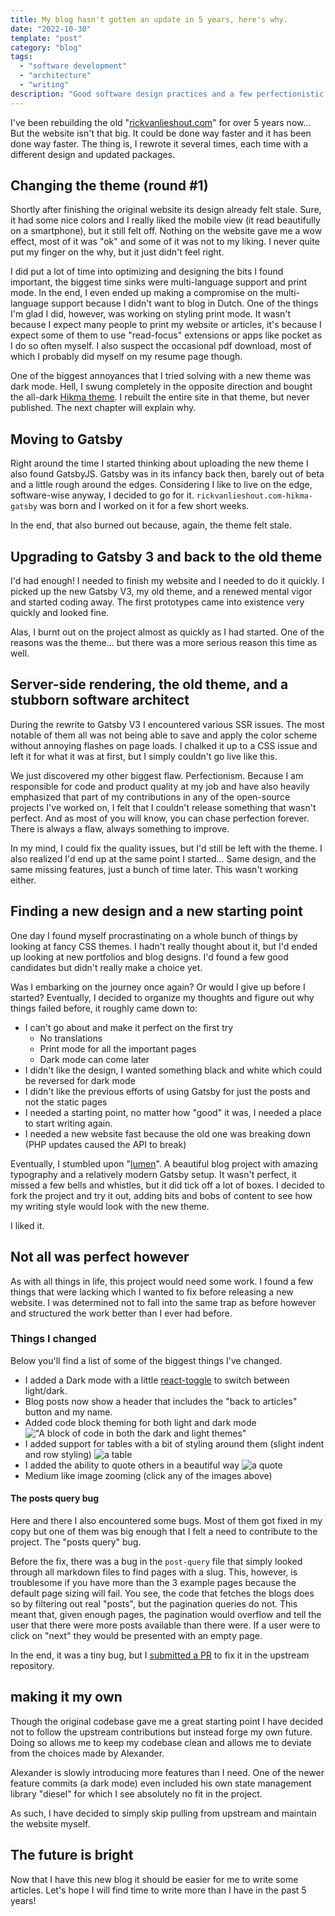```yaml
---
title: My blog hasn't gotten an update in 5 years, here's why.
date: "2022-10-30"
template: "post"
category: "blog"
tags:
  - "software development"
  - "architecture"
  - "writing"
description: "Good software design practices and a few perfectionistic tendencies lead to almost 5 years without any writing. This post is a deep dive into a few of the struggles of the past 5 years"
---
```


I've been rebuilding the old "[rickvanlieshout.com](https://www.rickvanlieshout.com)" for over 5 years now...
But the website isn't that big. It could be done way faster and it has been done way faster.
The thing is, I rewrote it several times, each time with a different design and updated packages.

## Changing the theme (round #1)

Shortly after finishing the original website its design already felt stale.
Sure, it had some nice colors and I really liked the mobile view (it read beautifully on a smartphone), but it still felt off.
Nothing on the website gave me a wow effect, most of it was "ok" and some of it was not to my liking.
I never quite put my finger on the why, but it just didn't feel right.

I did put a lot of time into optimizing and designing the bits I found important, the biggest time sinks were multi-language support and print mode.
In the end, I even ended up making a compromise on the multi-language support because I didn't want to blog in Dutch.
One of the things I'm glad I did, however, was working on styling print mode.
It wasn't because I expect many people to print my website or articles, it's because I expect some of them to use "read-focus" extensions or apps like pocket as I do so often myself. I also suspect the occasional pdf download, most of which I probably did myself on my resume page though.

One of the biggest annoyances that I tried solving with a new theme was dark mode.
Hell, I swung completely in the opposite direction and bought the all-dark [Hikma theme](https://themeforest.net/item/hikma-portfolio-html-template/23366729). I rebuilt the entire site in that theme, but never published. The next chapter will explain why.

## Moving to Gatsby

Right around the time I started thinking about uploading the new theme I also found GatsbyJS.
Gatsby was in its infancy back then, barely out of beta and a little rough around the edges.
Considering I like to live on the edge, software-wise anyway, I decided to go for it.
`rickvanlieshout.com-hikma-gatsby` was born and I worked on it for a few short weeks.

In the end, that also burned out because, again, the theme felt stale.

## Upgrading to Gatsby 3 and back to the old theme

I'd had enough! I needed to finish my website and I needed to do it quickly.
I picked up the new Gatsby V3, my old theme, and a renewed mental vigor and started coding away.
The first prototypes came into existence very quickly and looked fine.

Alas, I burnt out on the project almost as quickly as I had started.
One of the reasons was the theme... but there was a more serious reason this time as well.

## Server-side rendering, the old theme, and a stubborn software architect

During the rewrite to Gatsby V3 I encountered various SSR issues.
The most notable of them all was not being able to save and apply the color scheme without annoying flashes on page loads.
I chalked it up to a CSS issue and left it for what it was at first, but I simply couldn't go live like this.

We just discovered my other biggest flaw. Perfectionism.
Because I am responsible for code and product quality at my job and have also heavily emphasized that part of my contributions in any of the open-source projects I've worked on, I felt that I couldn't release something that wasn't perfect.
And as most of you will know, you can chase perfection forever. There is always a flaw, always something to improve.

In my mind, I could fix the quality issues, but I'd still be left with the theme.
I also realized I'd end up at the same point I started... Same design, and the same missing features, just a bunch of time later.
This wasn't working either.

## Finding a new design and a new starting point

One day I found myself procrastinating on a whole bunch of things by looking at fancy CSS themes.
I hadn't really thought about it, but I'd ended up looking at new portfolios and blog designs.
I'd found a few good candidates but didn't really make a choice yet.

Was I embarking on the journey once again? Or would I give up before I started?
Eventually, I decided to organize my thoughts and figure out why things failed before, it roughly came down to:

- I can't go about and make it perfect on the first try
  - No translations
  - Print mode for all the important pages
  - Dark mode can come later
- I didn't like the design, I wanted something black and white which could be reversed for dark mode
- I didn't like the previous efforts of using Gatsby for just the posts and not the static pages
- I needed a starting point, no matter how "good" it was, I needed a place to start writing again.
- I needed a new website fast because the old one was breaking down (PHP updates caused the API to break)

Eventually, I stumbled upon "[lumen](https://github.com/alxshelepenok/gatsby-starter-lumen)". A beautiful blog project with amazing typography and a relatively modern Gatsby setup. It wasn't perfect, it missed a few bells and whistles, but it did tick off a lot of boxes.
I decided to fork the project and try it out, adding bits and bobs of content to see how my writing style would look with the new theme.

I liked it.

## Not all was perfect however

As with all things in life, this project would need some work. I found a few things that were lacking which I wanted to fix before releasing a new website. I was determined not to fall into the same trap as before however and structured the work better than I ever had before.

### Things I changed

Below you'll find a list of some of the biggest things I've changed.

- I added a Dark mode with a little [react-toggle](https://github.com/aaronshaf/react-toggle) to switch between light/dark.
- Blog posts now show a header that includes the "back to articles" button and my name.
- Added code block theming for both light and dark mode
  !["A block of code in both the dark and light themes"](/media/prism_styles.png)
- I added support for tables with a bit of styling around them (slight indent and row styling)
  ![a table](/media/table.png)
- I added the ability to quote others in a beautiful way
  ![a quote](/media/quote.png)
- Medium like image zooming (click any of the images above)

#### The posts query bug

Here and there I also encountered some bugs. Most of them got fixed in my copy but one of them was big enough that I felt a need to contribute to the project. The "posts query" bug.

Before the fix, there was a bug in the `post-query` file that simply looked through all markdown files to find pages with a slug.
This, however, is troublesome if you have more than the 3 example pages because the default page sizing will fail.
You see, the code that fetches the blogs does so by filtering out real "posts", but the pagination queries do not.
This meant that, given enough pages, the pagination would overflow and tell the user that there were more posts available than there were.
If a user were to click on "next" they would be presented with an empty page.

In the end, it was a tiny bug, but I [submitted a PR](https://github.com/alxshelepenok/gatsby-starter-lumen/pull/1125) to fix it in the upstream repository.

## making it my own

Though the original codebase gave me a great starting point I have decided not to follow the upstream contributions but instead forge my own future.
Doing so allows me to keep my codebase clean and allows me to deviate from the choices made by Alexander.

Alexander is slowly introducing more features than I need.
One of the newer feature commits (a dark mode) even included his own state management library "diesel" for which I see absolutely no fit in the project.

As such, I have decided to simply skip pulling from upstream and maintain the website myself.

## The future is bright

Now that I have this new blog it should be easier for me to write some articles.
Let's hope I will find time to write more than I have in the past 5 years!
